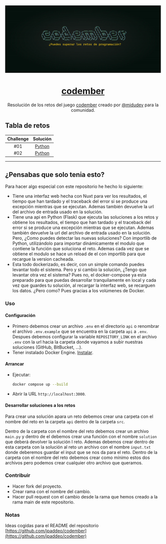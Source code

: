 <div align="center">

![Codember](./images/codember.webp)

# [codember](https://codember.dev)

Resolución de los retos del juego [codember](https://codember.dev/) creado por [@midudev](https://github.com/midudev/) para la comunidad.

</div>

## Tabla de retos

| Challenge |                                   Solución                                   |
| :-------: | :--------------------------------------------------------------------------: |
|    #01    | [Python](reto1/main.py)                                                      |
|    #02    | [Python](reto2/main.py)                                                      |

<hr/>

## ¿Pensabas que solo tenia esto?

Para hacer algo especial con este repositorio he hecho lo siguiente:

+ Tiene una interfaz web hecha con Nuxt para ver los resultados, el tiempo que han tardado y el traceback del error si se produce una excepción mientras que se ejecutan. Ademas también devuelve la url del archivo de entrada usado en la solución.
+ Tiene una api en Python (Flask) que ejecuta las soluciones a los retos y obtiene los resultados, el tiempo que han tardado y el traceback del error si se produce una excepción mientras que se ejecutan. Ademas también devuelve la url del archivo de entrada usado en la solución. Pero, ¿Como puedes detectar las nuevas soluciones? Con importlib de Python, utilizándolo para importar dinámicamente el modulo que contiene la función que soluciona el reto. Ademas cada vez que se obtiene el modulo se hace un reload de el con importlib para que recargue la version cacheada.
+ Esta todo dockerizado, es decir, con un simple comando puedes levantar todo el sistema. Pero y si cambio la solución, ¿Tengo que levantar otra vez el sistema? Pues no, el docker-compose ya esta preparado para que puedas desarrollar tranquilamente en local y cada vez que guardes tu solución, al recargar la interfaz web, se recarguen los datos. ¿Pero como? Pues gracias a los volúmenes de Docker.

### Uso

#### Configuración

+ Primero debemos crear un archivo `.env` en el directorio `api` o renombrar el archivo `.env.example` que se encuentra en la carpeta `api` a `.env`. Despues debemos configurar la variable `REPOSITORY_LINK` en el archivo `.env` con la url hacia la carpeta donde vayamos a subir nuestras soluciones (GitHub, BitBucket, ...).
+ Tener instalado Docker Engine. [Instalar](https://docs.docker.com/engine/).

#### Arrancar

+ Ejecutar:

    ```bash
    docker compose up --build
    ```

+ Abrir la URL `http://localhost:3000`.

#### Desarrollar soluciones a los retos

Para crear una solución apara un reto debemos crear una carpeta con el nombre del reto en la carpeta `api` dentro de la carpeta `src`.

Dentro de la carpeta con el nombre del reto debemos crear un archivo `main.py` y dentro de el debemos crear una función con el nombre `solution` que deberá devolver la solución l reto. Ademas debemos crear dentro de esta carpeta con la solución al reto un archivo con el nombre `input.txt` donde deberemos guardar el input que se nos da para el reto. Dentro de la carpeta con el nombre del reto debemos crear como mínimo estos dos archivos pero podemos crear cualquier otro archivo que queramos.

### Contribuir

+ Hacer fork del proyecto.
+ Crear rama con el nombre del cambio.
+ Hacer pull request con el cambio desde la rama que hemos creado a la rama main de este repositorio.

### Notas

Ideas cogidas para el README del repositorio [https://github.com/jpaddeo/codember](https://github.com/jpaddeo/codember)

